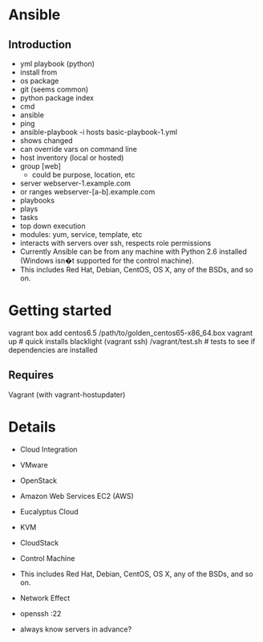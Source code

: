 Ansible
=======

Introduction
------------

* yml playbook (python)
* install from
 * os package
 * git (seems common)
 * python package index
* cmd
 * ansible
  * ping
 * ansible-playbook -i hosts basic-playbook-1.yml
  * shows changed
  * can override vars on command line
* host inventory (local or hosted)
 * group [web]
   * could be purpose, location, etc
 * server webserver-1.example.com
 * or ranges webserver-[a-b].example.com
* playbooks
 * plays
  * tasks 
   * top down execution
   * modules: yum, service, template, etc
* interacts with servers over ssh, respects role permissions
* Currently Ansible can be from any machine with Python 2.6 installed (Windows isn�t supported for the control machine).
 * This includes Red Hat, Debian, CentOS, OS X, any of the BSDs, and so on.

Getting started 
===============

vagrant box add centos6.5 /path/to/golden_centos65-x86_64.box
vagrant up	# quick installs blacklight
(vagrant ssh)
/vagrant/test.sh 	# tests to see if dependencies are installed

Requires
--------
Vagrant (with vagrant-hostupdater)

Details
=======

* Cloud Integration
 * VMware
 * OpenStack
 * Amazon Web Services EC2 (AWS)
 * Eucalyptus Cloud
 * KVM
 * CloudStack
 
* Control Machine
 * This includes Red Hat, Debian, CentOS, OS X, any of the BSDs, and so on.
 
* Network Effect
 * openssh :22
 * always know servers in advance?

